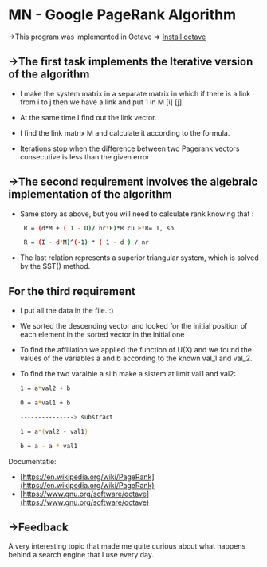 # MN - Google PageRank Algorithm 

 ->This program was implemented in Octave => [Install octave](https://www.gnu.org/software/octave/download)

## ->The first task implements the Iterative version of the algorithm

* I make the system matrix in a separate matrix in which if there is a link from i to j then we have a link and put 1 in M ​​[i] [j].
  
* At the same time I find out the link vector.
* I find the link matrix M and calculate it according to the formula.
* Iterations stop when the difference between two Pagerank vectors
  consecutive is less than the given error

## ->The second requirement involves the algebraic implementation of the algorithm

* Same story as above, but you will need to calculate rank knowing that :

  ```bash
   R = (d*M + ( 1 - D)/ nr*E)*R cu E*R= 1, so
  ```

  ```bash
   R = (I - d*M)^(-1) * ( 1 - d ) / nr
   ```

* The last relation represents a superior triangular system, which is solved by the SST() method.

## For the third requirement

* I put all the data in the file. :)

* We sorted the descending vector and looked for the initial position of each element in the sorted vector in the initial one
  
* To find the affiliation we applied the function of U(X) and we found the values ​​of the variables a and b according to the known val_1 and val_2.
  
* To find the two varaible a si b make a sistem at limit val1 and val2:

  ```bash
  1 = a*val2 + b
  ```

  ```bash
  0 = a*val1 + b
  ```

  ```bash
  ---------------> substract
  ```

  ```bash
  1 = a*(val2 - val1)
  ```

  ```bash
  b = a - a * val1
  ```

Documentatie:

* [https://en.wikipedia.org/wiki/PageRank](https://en.wikipedia.org/wiki/PageRank)
* [https://www.gnu.org/software/octave](https://www.gnu.org/software/octave)

## ->Feedback

A very interesting topic that made me quite curious about what happens
behind a search engine that I use every day.
